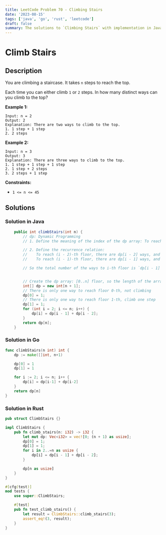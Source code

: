 ```yaml
---
title: LeetCode Problem 70 - Climbing Stairs
date: '2023-08-15'
tags: ['java', 'go', 'rust', 'leetcode']
draft: false
summary: The solutions to `Climbing Stairs` with implementation in Java, Go and Rust
---
```


# Climb Stairs

## Description

You are climbing a staircase. It takes `n` steps to reach the top.

Each time you can either climb `1` or `2` steps. In how many distinct ways can you climb to the top?

**Example 1:**

```
Input: n = 2
Output: 2
Explanation: There are two ways to climb to the top.
1. 1 step + 1 step
2. 2 steps
```

**Example 2:**

```
Input: n = 3
Output: 3
Explanation: There are three ways to climb to the top.
1. 1 step + 1 step + 1 step
2. 1 step + 2 steps
3. 2 steps + 1 step
```

**Constraints:**

- `1 <= n <= 45`

## Solutions

### Solution in Java

```java
	public int climbStairs(int n) {
        // dp: Dynamic Programming
        // 1. Define the meaning of the index of the dp array: To reach the i-th floor, there are dp[i] ways

        // 2. Define the recurrence relation:
        //    To reach (i - 2)-th floor, there are dp[i - 2] ways, and then taking two steps to reach i-th floor.
        //    To reach (i - 1)-th floor, there are dp[i - 1] ways, and then taking one step to reach i-th floor.

        // So the total number of the ways to i-th floor is `dp[i - 1] + dp[i - 2]`


        // Create the dp array: [0..n] floor, so the length of the array is `n + 1`
        int[] dp = new int[n + 1];
        // There is only one way to reach floor 0-th, not climbing
        dp[0] = 1;
        // There is only one way to reach floor 1-th, climb one step
        dp[1] = 1;
        for (int i = 2; i <= n; i++) {
            dp[i] = dp[i - 1] + dp[i - 2];
        }
        return dp[n];
    }
```

### Solution in Go

```go
func climbStairs(n int) int {
	dp := make([]int, n+1)

	dp[0] = 1
	dp[1] = 1

	for i := 2; i <= n; i++ {
		dp[i] = dp[i-1] + dp[i-2]
	}
	return dp[n]
}
```

### Solution in Rust

```rust
pub struct ClimbStairs {}

impl ClimbStairs {
    pub fn climb_stairs(n: i32) -> i32 {
        let mut dp: Vec<i32> = vec![0; (n + 1) as usize];
        dp[0] = 1;
        dp[1] = 1;
        for i in 2..=n as usize {
            dp[i] = dp[i - 1] + dp[i - 2];
        }

        dp[n as usize]
    }
}

#[cfg(test)]
mod tests {
    use super::ClimbStairs;

    #[test]
    pub fn test_climb_stairs() {
        let result = ClimbStairs::climb_stairs(3);
        assert_eq!(3, result);
    }
}

```
